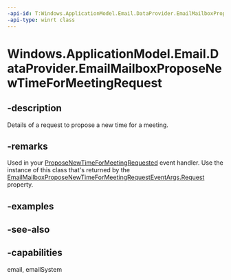 ```yaml
---
-api-id: T:Windows.ApplicationModel.Email.DataProvider.EmailMailboxProposeNewTimeForMeetingRequest
-api-type: winrt class
---
```


<!-- Class syntax.
public class EmailMailboxProposeNewTimeForMeetingRequest : Windows.ApplicationModel.Email.DataProvider.IEmailMailboxProposeNewTimeForMeetingRequest
-->

# Windows.ApplicationModel.Email.DataProvider.EmailMailboxProposeNewTimeForMeetingRequest

## -description
Details of a request to propose a new time for a meeting.

## -remarks
Used in your [ProposeNewTimeForMeetingRequested](emaildataproviderconnection_proposenewtimeformeetingrequested.md) event handler. Use the instance of this class that's returned by the [EmailMailboxProposeNewTimeForMeetingRequestEventArgs.Request](emailmailboxproposenewtimeformeetingrequesteventargs_request.md) property.

## -examples

## -see-also

## -capabilities
email, emailSystem
